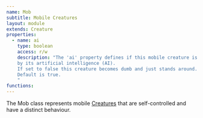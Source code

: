 ```yaml
---
name: Mob
subtitle: Mobile Creatures
layout: module
extends: Creature
properties:
  - name: ai
    type: boolean
    access: r/w
    description: "The 'ai' property defines if this mobile creature is currently controlled
    by its artificial intelligence (AI).
    If set to false this creature becomes dumb and just stands around. It even won't react to physical forces.
    Default is true.
    "
functions:
---
```


The Mob class represents mobile [Creatures](/modules/Creature) that are self-controlled
and have a distinct behaviour.
